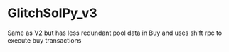 # GlitchSolPy_v3

Same as V2 but has less redundant pool data in Buy and uses shift rpc to execute buy transactions
